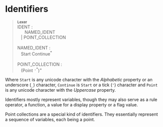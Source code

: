 # Identifiers

> <sup>**Lexer**</sup>\
> IDENT :\
> &nbsp;&nbsp; &nbsp;&nbsp; NAMED_IDENT\
> &nbsp;&nbsp; | POINT_COLLECTION\
> \
> NAMED_IDENT :\
> &nbsp;&nbsp; Start Continue<sup>\*</sup>\
> \
> POINT_COLLECTION :\
> &nbsp;&nbsp; (Point `'`<sup>\*</sup>)<sup>+</sup>

Where `Start` is any unicode character with the *Alphabetic* property or an underscore (`_`) character, `Continue` is `Start` or a tick (`'`) character and `Point` is any unicode character with the *Uppercase* property.

Identifiers mostly represent variables, though they may also serve as a rule operator, a function, a value for a display property or a flag value. 

Point collections are a special kind of identifiers. They essentially represent a sequence of variables, each being a point.